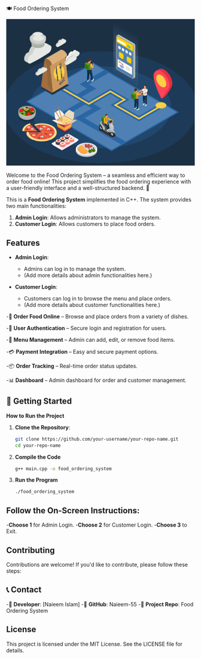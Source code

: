 🍽️ Food Ordering System

<img src="https://github.com/Naieem-55/Food_Ordering/raw/main/food.jpg" alt="Delicious Food">

Welcome to the Food Ordering System – a seamless and efficient way to order food online! This project simplifies the food ordering experience with a user-friendly interface and a well-structured backend. 🚀

This is a **Food Ordering System** implemented in C++. The system provides two main functionalities:
1. **Admin Login**: Allows administrators to manage the system.
2. **Customer Login**: Allows customers to place food orders.

## Features

- **Admin Login**:
  - Admins can log in to manage the system.
  - (Add more details about admin functionalities here.)

- **Customer Login**:
  - Customers can log in to browse the menu and place orders.
  - (Add more details about customer functionalities here.)

-🛒 **Order Food Online** – Browse and place orders from a variety of dishes.

-🔐 **User Authentication** – Secure login and registration for users.

-📃 **Menu Management** – Admin can add, edit, or remove food items.

-💳 **Payment Integration** – Easy and secure payment options.

-📦 **Order Tracking** – Real-time order status updates.

-📊 **Dashboard** – Admin dashboard for order and customer management.

## 🚀 Getting Started

 **How to Run the Project**

1. **Clone the Repository**:
   ```bash
   git clone https://github.com/your-username/your-repo-name.git
   cd your-repo-name
   ```
2. **Compile the Code**
   ```bash
   g++ main.cpp -o food_ordering_system
   ```
3. **Run the Program**
   ```bash
   ./food_ordering_system
   ```
   
## Follow the On-Screen Instructions:

 -**Choose 1** for Admin Login.
 -**Choose 2** for Customer Login.
 -**Choose 3** to Exit.

## Contributing
   Contributions are welcome! If you'd like to contribute, please follow these steps:


## 📞 Contact

-📧 **Developer**: [Naieem Islam]
-🔗 **GitHub**: Naieem-55
-📌 **Project Repo**: Food Ordering System

## License
   This project is licensed under the MIT License. See the LICENSE file for details.
